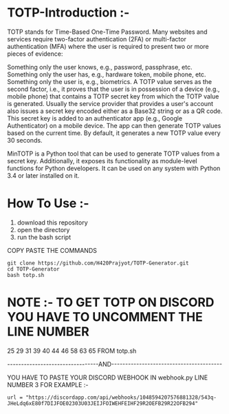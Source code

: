 # TOTP-Introduction :-

TOTP stands for Time-Based One-Time Password. Many websites and services require two-factor authentication (2FA) or multi-factor authentication (MFA) where the user is required to present two or more pieces of evidence:

Something only the user knows, e.g., password, passphrase, etc.
Something only the user has, e.g., hardware token, mobile phone, etc.
Something only the user is, e.g., biometrics.
A TOTP value serves as the second factor, i.e., it proves that the user is in possession of a device (e.g., mobile phone) that contains a TOTP secret key from which the TOTP value is generated. Usually the service provider that provides a user's account also issues a secret key encoded either as a Base32 string or as a QR code. This secret key is added to an authenticator app (e.g., Google Authenticator) on a mobile device. The app can then generate TOTP values based on the current time. By default, it generates a new TOTP value every 30 seconds.

MinTOTP is a Python tool that can be used to generate TOTP values from a secret key. Additionally, it exposes its functionality as module-level functions for Python developers. It can be used on any system with Python 3.4 or later installed on it.


# How To Use :- 
1) download this repository
2) open the directory
3) run the bash script

COPY PASTE THE COMMANDS
```
git clone https://github.com/H420Prajyot/TOTP-Generator.git
cd TOTP-Generator
bash totp.sh
```
# NOTE :- TO GET TOTP ON DISCORD YOU HAVE TO UNCOMMENT THE LINE NUMBER 
25
29
31
39
40
44
46
58
63
65
FROM totp.sh 

---------------------------------AND----------------------------------------

YOU HAVE TO PASTE YOUR DISCORD WEBHOOK IN webhook.py LINE NUMBER 3 
FOR EXAMPLE :- 
```
url = "https://discordapp.com/api/webhooks/1048594207576881328/543q-JHeLdq6xE80f7DIJFOE02303U03JEIJFOIWEHFEIHF29R2OEFB29R22OFB294"
```
